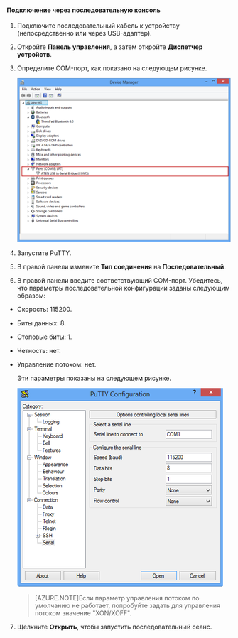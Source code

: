 
#### Подключение через последовательную консоль

1. Подключите последовательный кабель к устройству (непосредственно или через USB-адаптер).

2. Откройте **Панель управления**, а затем откройте **Диспетчер устройств**.

3. Определите COM-порт, как показано на следующем рисунке.

     ![Подключение через последовательную консоль](./media/storsimple-use-putty/HCS_ConnectingDeviceS-include.png)

4. Запустите PuTTY.

5. В правой панели измените **Тип соединения** на **Последовательный**.

6. В правой панели введите соответствующий COM-порт. Убедитесь, что параметры последовательной конфигурации заданы следующим образом:
  - Скорость: 115200.
  - Биты данных: 8.
  - Стоповые биты: 1.
  - Четность: нет.
  - Управление потоком: нет.

    Эти параметры показаны на следующем рисунке.

     ![Параметры PuTTY](./media/storsimple-use-putty/HCS_PuttyConfig-include.png)

    > [AZURE.NOTE]Если параметр управления потоком по умолчанию не работает, попробуйте задать для управления потоком значение "XON/XOFF".

7. Щелкните **Открыть**, чтобы запустить последовательный сеанс.
 

<!---HONumber=August15_HO6-->